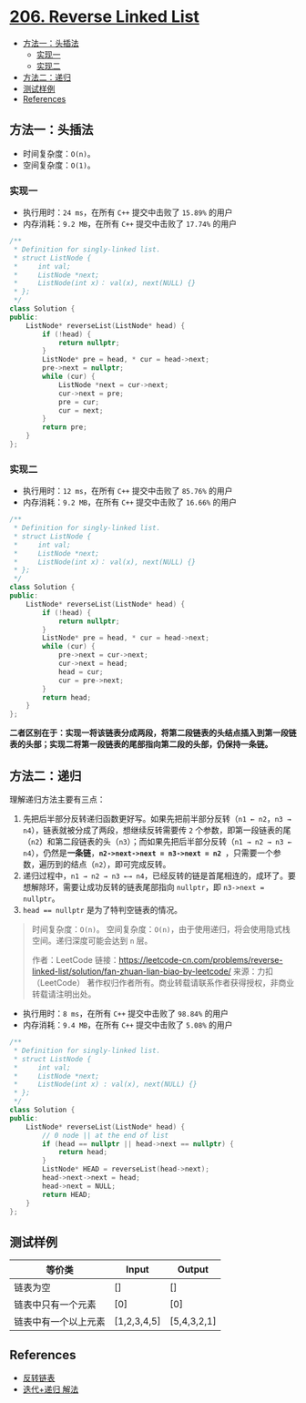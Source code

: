 # [206. Reverse Linked List](https://leetcode-cn.com/problems/reverse-linked-list/)

- [ 方法一：头插法](#head1)
	- [ 实现一](#head2)
	- [ 实现二](#head3)
- [ 方法二：递归](#head4)
- [ 测试样例](#head5)
- [ References](#head6)

## <span id="head1"> 方法一：头插法</span>

- 时间复杂度：`O(n)`。
- 空间复杂度：`O(1)`。

### <span id="head2"> 实现一</span>

- 执行用时：`24 ms`，在所有 `C++` 提交中击败了 `15.89%` 的用户
- 内存消耗：`9.2 MB`，在所有 `C++` 提交中击败了 `17.74%` 的用户

```c++
/**
 * Definition for singly-linked list.
 * struct ListNode {
 *     int val;
 *     ListNode *next;
 *     ListNode(int x)： val(x), next(NULL) {}
 * };
 */
class Solution {
public:
    ListNode* reverseList(ListNode* head) {
        if (!head) {
            return nullptr;
        }
        ListNode* pre = head, * cur = head->next;
        pre->next = nullptr;
        while (cur) {
            ListNode *next = cur->next;
            cur->next = pre;
            pre = cur;
            cur = next;
        }
        return pre;
    }
};
```

### <span id="head3"> 实现二</span>

- 执行用时：`12 ms`，在所有 `C++` 提交中击败了 `85.76%` 的用户
- 内存消耗：`9.2 MB`，在所有 `C++` 提交中击败了 `16.66%` 的用户

```c++
/**
 * Definition for singly-linked list.
 * struct ListNode {
 *     int val;
 *     ListNode *next;
 *     ListNode(int x)： val(x), next(NULL) {}
 * };
 */
class Solution {
public:
    ListNode* reverseList(ListNode* head) {
        if (!head) {
            return nullptr;
        }
        ListNode* pre = head, * cur = head->next;
        while (cur) {
            pre->next = cur->next;
            cur->next = head;
            head = cur;
            cur = pre->next;
        }
        return head;
    }
};
```

**二者区别在于：实现一将该链表分成两段，将第二段链表的头结点插入到第一段链表的头部；实现二将第一段链表的尾部指向第二段的头部，仍保持一条链。**

## <span id="head4"> 方法二：递归</span>

理解递归方法主要有三点：

1. 先把后半部分反转递归函数更好写。如果先把前半部分反转（`n1 ← n2`，`n3 → n4`），链表就被分成了两段，想继续反转需要传 `2` 个参数，即第一段链表的尾（`n2`）和第二段链表的头（`n3`）；而如果先把后半部分反转（`n1 → n2 → n3 ← n4`），仍然是**一条链**，**`n2->next->next = n3->next = n2 `**，只需要一个参数，遍历到的结点（`n2`），即可完成反转。
2. 递归过程中，`n1 → n2 → n3 ←→ n4`，已经反转的链是首尾相连的，成环了。要想解除环，需要让成功反转的链表尾部指向 `nullptr`，即 `n3->next = nullptr`。
3. `head == nullptr` 是为了特判空链表的情况。

> 时间复杂度：`O(n)`。
> 空间复杂度：`O(n)`，由于使用递归，将会使用隐式栈空间。递归深度可能会达到 `n` 层。
>
> 作者：LeetCode
> 链接：https://leetcode-cn.com/problems/reverse-linked-list/solution/fan-zhuan-lian-biao-by-leetcode/
> 来源：力扣（LeetCode）
> 著作权归作者所有。商业转载请联系作者获得授权，非商业转载请注明出处。

- 执行用时：`8 ms`，在所有 `C++` 提交中击败了 `98.84%` 的用户
- 内存消耗：`9.4 MB`，在所有 `C++` 提交中击败了 `5.08%` 的用户

```c++
/**
 * Definition for singly-linked list.
 * struct ListNode {
 *     int val;
 *     ListNode *next;
 *     ListNode(int x) : val(x), next(NULL) {}
 * };
 */
class Solution {
public:
    ListNode* reverseList(ListNode* head) {
        // 0 node || at the end of list
        if (head == nullptr || head->next == nullptr) {
            return head;
        }
        ListNode* HEAD = reverseList(head->next);
        head->next->next = head;
        head->next = NULL;
        return HEAD;
    }
};
```

## <span id="head5"> 测试样例</span>

| 等价类               | Input       | Output      |
| -------------------- | ----------- | ----------- |
| 链表为空             | []          | []          |
| 链表中只有一个元素   | [0]         | [0]         |
| 链表中有一个以上元素 | [1,2,3,4,5] | [5,4,3,2,1] |

## <span id="head6"> References</span>

- [反转链表](https://leetcode-cn.com/problems/reverse-linked-list/solution/fan-zhuan-lian-biao-by-leetcode/)
- [迭代+递归 解法](https://leetcode-cn.com/problems/reverse-linked-list/solution/die-dai-di-gui-jie-fa-by-sunshy/)





